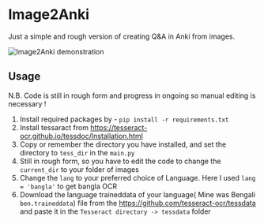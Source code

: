 # Image2Anki
Just a simple and rough version of creating Q&A in Anki from images.

![Image2Anki demonstration](https://github.com/robxcalib3r/Image2Anki/assets/34865153/91d508d8-085c-4038-9a95-fe22db0c1d5e)

## Usage
N.B. Code is still in rough form and progress in ongoing so manual editing is necessary !
1. Install required packages by -
``` pip install -r requirements.txt ```
2. Install tessaract from https://tesseract-ocr.github.io/tessdoc/Installation.html
3. Copy or remember the directory you have installed, and set the directory to ```tess_dir``` in the ```main.py```
4. Still in rough form, so you have to edit the code to change the ``` current_dir ``` to your folder of images
5. Change the ```lang``` to your preferred choice of Language. Here I used ```lang = 'bangla'``` to get bangla OCR
6. Download the language traineddata of your language( Mine was Bengali ```ben.traineddata```) file from the https://github.com/tesseract-ocr/tessdata and paste it in the ```Tesseract directory -> tessdata``` folder
